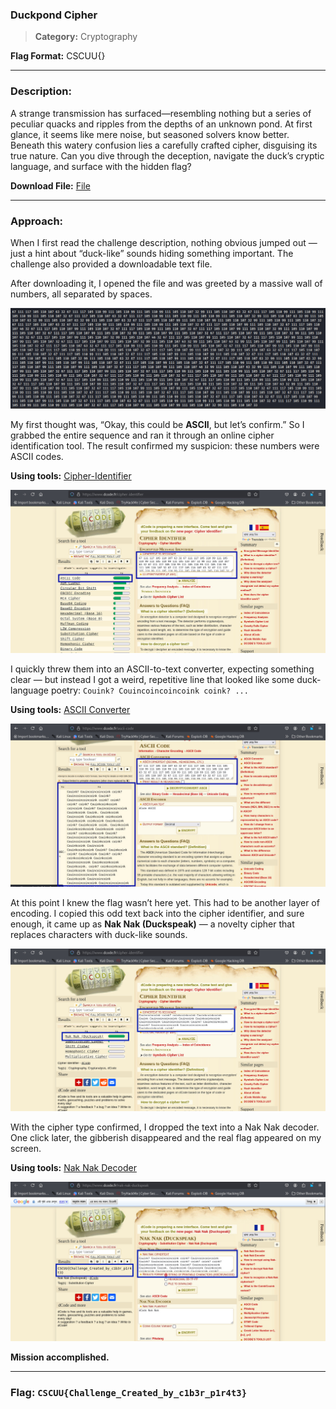 ### Duckpond Cipher
>**Category:** Cryptography

**Flag Format:** CSCUU{}

---

### Description:

A strange transmission has surfaced—resembling nothing but a series of peculiar quacks and ripples from the depths of an unknown pond. At first glance, it seems like mere noise, but seasoned solvers know better. Beneath this watery confusion lies a carefully crafted cipher, disguising its true nature. Can you dive through the deception, navigate the duck’s cryptic language, and surface with the hidden flag?

**Download File:** [File](../External_Folder/WeeklyCTF.txt)

---

### Approach:

When I first read the challenge description, nothing obvious jumped out — just a hint about “duck-like” sounds hiding something important. The challenge also provided a downloadable text file.

After downloading it, I opened the file and was greeted by a massive wall of numbers, all separated by spaces. 

![WeeklyCTF1](../Image_Folder/WeeklyCTF1.jpg)


My first thought was, “Okay, this could be **ASCII**, but let’s confirm.” So I grabbed the entire sequence and ran it through an online cipher identification tool. The result confirmed my suspicion: these numbers were ASCII codes.

**Using tools:** [Cipher-Identifier](https://www.dcode.fr/cipher-identifier)

![WeeklyCTF2](../Image_Folder/WeeklyCTF2.jpg)

I quickly threw them into an ASCII-to-text converter, expecting something clear — but instead I got a weird, repetitive line that looked like some duck-language poetry:
``Couink? Couincoincoincoink coink? ...``

**Using tools:** [ASCII Converter](https://www.dcode.fr/ascii-code)

![WeeklyCTF3](../Image_Folder/WeeklyCTF3.jpg)

At this point I knew the flag wasn’t here yet. This had to be another layer of encoding. I copied this odd text back into the cipher identifier, and sure enough, it came up as **Nak Nak (Duckspeak)** — a novelty cipher that replaces characters with duck-like sounds.

![WeeklyCTF4](../Image_Folder/WeeklyCTF4.jpg)

With the cipher type confirmed, I dropped the text into a Nak Nak decoder. One click later, the gibberish disappeared and the real flag appeared on my screen.


**Using tools:** [Nak Nak Decoder](https://www.dcode.fr/nak-nak-duckspeak)

![WeeklyCTF5](../Image_Folder/WeeklyCTF5.jpg)

**Mission accomplished.**

---

### **Flag**: ```CSCUU{Challenge_Created_by_c1b3r_p1r4t3}```

